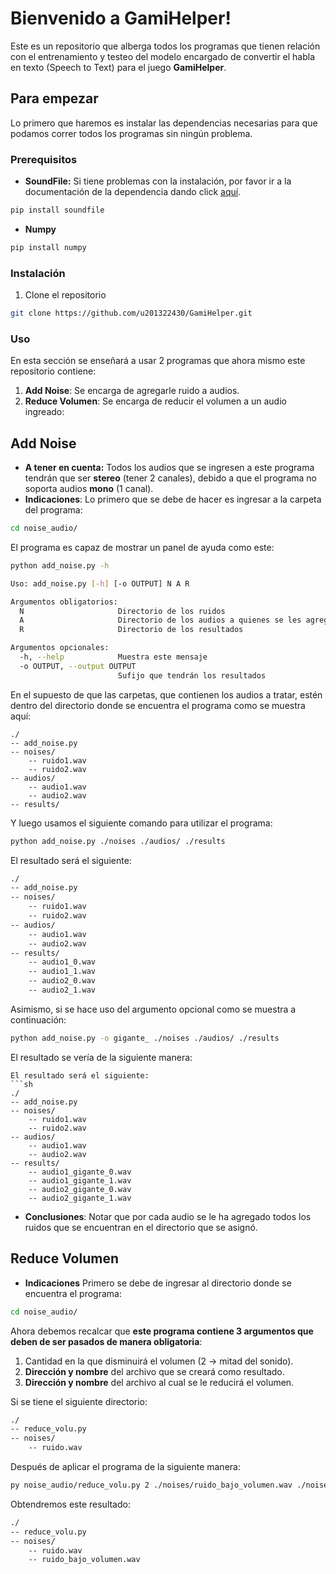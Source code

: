 # Bienvenido a GamiHelper!

Este es un repositorio que alberga todos los programas que tienen relación con el entrenamiento y testeo del modelo encargado de convertir el habla en texto (Speech to Text) para el juego **GamiHelper**.

## Para empezar

Lo primero que haremos es instalar las dependencias necesarias para que podamos correr todos los programas sin ningún problema.

### Prerequisitos
* **SoundFile:** Si tiene problemas con la instalación, por favor ir a la documentación de la dependencia dando click [aquí](https://github.com/bastibe/python-soundfile#installation).
```sh
pip install soundfile
```
* **Numpy**
```sh
pip install numpy
```

### Instalación
1. Clone el repositorio
```sh
git clone https://github.com/u201322430/GamiHelper.git
 ```
 
### Uso
En esta sección se enseñará a usar 2 programas que ahora mismo este repositorio contiene:
1. **Add Noise**: Se encarga de agregarle ruido a audios.
2. **Reduce Volumen**: Se encarga de reducir el volumen a un audio ingreado:

## Add Noise
* **A tener en cuenta:** Todos los audios que se ingresen a este programa tendrán que ser **stereo** (tener 2 canales), debido a que el programa no soporta audios **mono** (1 canal).
* **Indicaciones**:
Lo primero que se debe de hacer es ingresar a la carpeta del programa:
```sh
cd noise_audio/
```
El programa es capaz de mostrar un panel de ayuda como este:
```sh
python add_noise.py -h
```
```sh
Uso: add_noise.py [-h] [-o OUTPUT] N A R

Argumentos obligatorios:
  N                     Directorio de los ruidos
  A                     Directorio de los audios a quienes se les agregará ruido
  R                     Directorio de los resultados

Argumentos opcionales:
  -h, --help            Muestra este mensaje
  -o OUTPUT, --output OUTPUT
                        Sufijo que tendrán los resultados
```
En el supuesto de que las carpetas, que contienen los audios a tratar, estén dentro del directorio donde se encuentra el programa como se muestra aquí:
```
./
-- add_noise.py
-- noises/
	-- ruido1.wav
	-- ruido2.wav
-- audios/
	-- audio1.wav
	-- audio2.wav
-- results/
```
Y luego usamos el siguiente comando para utilizar el programa:
```sh
python add_noise.py ./noises ./audios/ ./results
```
El resultado será el siguiente:
```sh
./
-- add_noise.py
-- noises/
	-- ruido1.wav
	-- ruido2.wav
-- audios/
	-- audio1.wav
	-- audio2.wav
-- results/
	-- audio1_0.wav
	-- audio1_1.wav
	-- audio2_0.wav
	-- audio2_1.wav
```
Asimismo, si se hace uso del argumento opcional como se muestra a continuación:
```sh
python add_noise.py -o gigante_ ./noises ./audios/ ./results
```
El resultado se vería de la siguiente manera:
```
El resultado será el siguiente:
```sh
./
-- add_noise.py
-- noises/
	-- ruido1.wav
	-- ruido2.wav
-- audios/
	-- audio1.wav
	-- audio2.wav
-- results/
	-- audio1_gigante_0.wav
	-- audio1_gigante_1.wav
	-- audio2_gigante_0.wav
	-- audio2_gigante_1.wav
```
* **Conclusiones**: Notar que por cada audio se le ha agregado todos los ruidos que se encuentran en el directorio que se asignó.

## Reduce Volumen
* **Indicaciones**
Primero se debe de ingresar al directorio donde se encuentra el programa: 
```sh
cd noise_audio/
```
Ahora debemos recalcar que **este programa contiene 3 argumentos que deben de ser pasados de manera obligatoria**:
1. Cantidad en la que disminuirá el volumen (2 -> mitad del sonido).
2. **Dirección y nombre** del archivo que se creará como resultado.
3. **Dirección y nombre** del archivo al cual se le reducirá el volumen.

Si se tiene el siguiente directorio:
```sh
./
-- reduce_volu.py
-- noises/
	-- ruido.wav
```
Después de aplicar el programa de la siguiente manera:
```sh
py noise_audio/reduce_volu.py 2 ./noises/ruido_bajo_volumen.wav ./noises/ruido.wav
```
Obtendremos este resultado:
```sh
./
-- reduce_volu.py
-- noises/
	-- ruido.wav
	-- ruido_bajo_volumen.wav
```
